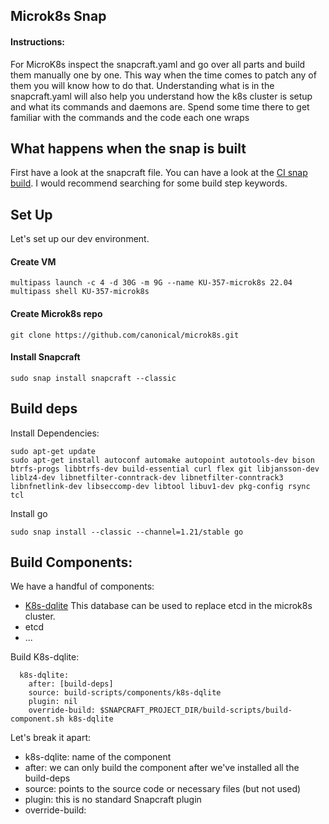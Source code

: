 ## Microk8s Snap

#### Instructions:
For MicroK8s inspect the snapcraft.yaml and go over all parts and build them manually one by one. This way when the time comes to patch any of them you will know how to do that. Understanding what is in the snapcraft.yaml will also help you understand how the k8s cluster is setup and what its commands and daemons are. Spend some time there to get familiar with the commands and the code each one wraps

## What happens when the snap is built

First have a look at the snapcraft file.
You can have a look at the [CI snap build](https://github.com/canonical/microk8s/actions/runs/7972601834/job/21764687592). I would recommend searching for some build step keywords.
## Set Up
Let's set up our dev environment.
#### Create VM
```
multipass launch -c 4 -d 30G -m 9G --name KU-357-microk8s 22.04
multipass shell KU-357-microk8s 
```
#### Create Microk8s repo
```
git clone https://github.com/canonical/microk8s.git
```

#### Install Snapcraft

```
sudo snap install snapcraft --classic
```

## Build deps
Install Dependencies:
```
sudo apt-get update
sudo apt-get install autoconf automake autopoint autotools-dev bison btrfs-progs libbtrfs-dev build-essential curl flex git libjansson-dev liblz4-dev libnetfilter-conntrack-dev libnetfilter-conntrack3 libnfnetlink-dev libseccomp-dev libtool libuv1-dev pkg-config rsync tcl
```
Install go 
```
sudo snap install --classic --channel=1.21/stable go
```


## Build Components:
We have a handful of components:
- [K8s-dqlite](https://github.com/canonical/k8s-dqlite)
This database can be used to replace etcd in the microk8s cluster.
- etcd
- ...


Build K8s-dqlite:
```
  k8s-dqlite:
    after: [build-deps]
    source: build-scripts/components/k8s-dqlite
    plugin: nil
    override-build: $SNAPCRAFT_PROJECT_DIR/build-scripts/build-component.sh k8s-dqlite

```
Let's break it apart:
- k8s-dqlite: name of the component
- after: we can only build the component after we've installed all the build-deps
- source: points to the source code or necessary files (but not used)
- plugin: this is no standard Snapcraft plugin
- override-build: 